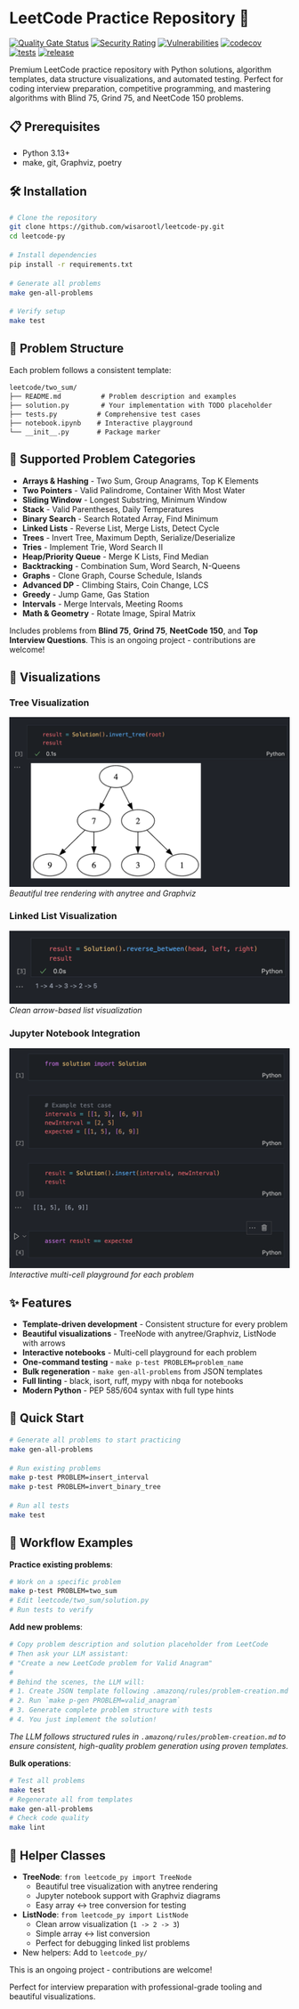 # LeetCode Practice Repository 🚀

[![Quality Gate Status](https://sonarcloud.io/api/project_badges/measure?project=wisarootl_leetcode-py&metric=alert_status)](https://sonarcloud.io/summary/new_code?id=wisarootl_leetcode-py)
[![Security Rating](https://sonarcloud.io/api/project_badges/measure?project=wisarootl_leetcode-py&metric=security_rating)](https://sonarcloud.io/summary/new_code?id=wisarootl_leetcode-py)
[![Vulnerabilities](https://sonarcloud.io/api/project_badges/measure?project=wisarootl_leetcode-py&metric=vulnerabilities)](https://sonarcloud.io/summary/new_code?id=wisarootl_leetcode-py)
[![codecov](https://codecov.io/gh/wisarootl/leetcode-py/graph/badge.svg?token=TI97VUIA4Z)](https://codecov.io/gh/wisarootl/leetcode-py)
[![tests](https://img.shields.io/github/actions/workflow/status/wisarootl/leetcode-py/ci-test.yml?branch=main&label=tests&logo=github)](https://github.com/wisarootl/zerv/actions/workflows/ci-test.yml)
[![release](https://img.shields.io/github/actions/workflow/status/wisarootl/leetcode-py/cd.yml?branch=main&label=release&logo=github)](https://github.com/wisarootl/zerv/actions/workflows/cd.yml)

Premium LeetCode practice repository with Python solutions, algorithm templates, data structure visualizations, and automated testing. Perfect for coding interview preparation, competitive programming, and mastering algorithms with Blind 75, Grind 75, and NeetCode 150 problems.

## 📋 Prerequisites

- Python 3.13+
- make, git, Graphviz, poetry

## 🛠️ Installation

```bash
# Clone the repository
git clone https://github.com/wisarootl/leetcode-py.git
cd leetcode-py

# Install dependencies
pip install -r requirements.txt

# Generate all problems
make gen-all-problems

# Verify setup
make test
```

## 📁 Problem Structure

Each problem follows a consistent template:

```
leetcode/two_sum/
├── README.md          # Problem description and examples
├── solution.py        # Your implementation with TODO placeholder
├── tests.py          # Comprehensive test cases
├── notebook.ipynb    # Interactive playground
└── __init__.py       # Package marker
```

## 🎯 Supported Problem Categories

- **Arrays & Hashing** - Two Sum, Group Anagrams, Top K Elements
- **Two Pointers** - Valid Palindrome, Container With Most Water
- **Sliding Window** - Longest Substring, Minimum Window
- **Stack** - Valid Parentheses, Daily Temperatures
- **Binary Search** - Search Rotated Array, Find Minimum
- **Linked Lists** - Reverse List, Merge Lists, Detect Cycle
- **Trees** - Invert Tree, Maximum Depth, Serialize/Deserialize
- **Tries** - Implement Trie, Word Search II
- **Heap/Priority Queue** - Merge K Lists, Find Median
- **Backtracking** - Combination Sum, Word Search, N-Queens
- **Graphs** - Clone Graph, Course Schedule, Islands
- **Advanced DP** - Climbing Stairs, Coin Change, LCS
- **Greedy** - Jump Game, Gas Station
- **Intervals** - Merge Intervals, Meeting Rooms
- **Math & Geometry** - Rotate Image, Spiral Matrix

Includes problems from **Blind 75**, **Grind 75**, **NeetCode 150**, and **Top Interview Questions**. This is an ongoing project - contributions are welcome!

## 🎨 Visualizations

### Tree Visualization

![Tree Visualization Placeholder](docs/images/tree-viz.png)
_Beautiful tree rendering with anytree and Graphviz_

### Linked List Visualization

![LinkedList Visualization Placeholder](docs/images/linkedlist-viz.png)
_Clean arrow-based list visualization_

### Jupyter Notebook Integration

![Notebook Placeholder](docs/images/notebook-example.png)
_Interactive multi-cell playground for each problem_

## ✨ Features

- **Template-driven development** - Consistent structure for every problem
- **Beautiful visualizations** - TreeNode with anytree/Graphviz, ListNode with arrows
- **Interactive notebooks** - Multi-cell playground for each problem
- **One-command testing** - `make p-test PROBLEM=problem_name`
- **Bulk regeneration** - `make gen-all-problems` from JSON templates
- **Full linting** - black, isort, ruff, mypy with nbqa for notebooks
- **Modern Python** - PEP 585/604 syntax with full type hints

## 🚀 Quick Start

```bash
# Generate all problems to start practicing
make gen-all-problems

# Run existing problems
make p-test PROBLEM=insert_interval
make p-test PROBLEM=invert_binary_tree

# Run all tests
make test
```

## 🔄 Workflow Examples

**Practice existing problems**:

```bash
# Work on a specific problem
make p-test PROBLEM=two_sum
# Edit leetcode/two_sum/solution.py
# Run tests to verify
```

**Add new problems**:

```bash
# Copy problem description and solution placeholder from LeetCode
# Then ask your LLM assistant:
# "Create a new LeetCode problem for Valid Anagram"
#
# Behind the scenes, the LLM will:
# 1. Create JSON template following .amazonq/rules/problem-creation.md
# 2. Run `make p-gen PROBLEM=valid_anagram`
# 3. Generate complete problem structure with tests
# 4. You just implement the solution!
```

_The LLM follows structured rules in `.amazonq/rules/problem-creation.md` to ensure consistent, high-quality problem generation using proven templates._

**Bulk operations**:

```bash
# Test all problems
make test
# Regenerate all from templates
make gen-all-problems
# Check code quality
make lint
```

## 🧰 Helper Classes

- **TreeNode**: `from leetcode_py import TreeNode`
    - Beautiful tree visualization with anytree rendering
    - Jupyter notebook support with Graphviz diagrams
    - Easy array ↔ tree conversion for testing
- **ListNode**: `from leetcode_py import ListNode`
    - Clean arrow visualization (`1 -> 2 -> 3`)
    - Simple array ↔ list conversion
    - Perfect for debugging linked list problems
- New helpers: Add to `leetcode_py/`

This is an ongoing project - contributions are welcome!

Perfect for interview preparation with professional-grade tooling and beautiful visualizations.

